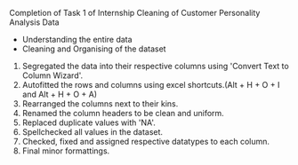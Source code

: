 Completion of Task 1 of Internship
Cleaning of Customer Personality Analysis Data

- Understanding the entire data
- Cleaning and Organising of the dataset
1. Segregated the data into their respective columns using 'Convert Text to Column Wizard'.
2. Autofitted the rows and columns using excel shortcuts.(Alt + H + O + I and Alt + H + O + A)
3. Rearranged the columns next to their kins.
4. Renamed the column headers to be clean and uniform.
5. Replaced duplicate values with 'NA'.
6. Spellchecked all values in the dataset.
7. Checked, fixed and assigned respective datatypes to each column.
8. Final minor formattings.
